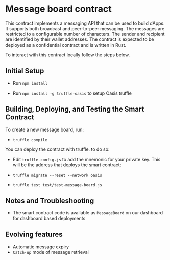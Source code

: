 # Message board contract

This contract implements a messaging API that can be used to build dApps. It supports both broadcast and peer-to-peer messaging. The messages are restricted to a configurable number of characters. The sender and recipient are identified by their wallet addresses. The contract is expected to be deployed as a confidential contract and is written in Rust.

To interact with this contract locally follow the steps below.

## Initial Setup

* Run `npm install`

* Run `npm install -g truffle-oasis` to setup Oasis truffle

## Building, Deploying, and Testing the Smart Contract
To create a new message board, run:

* `truffle compile`

You can deploy the contract with truffle. to do so:

* Edit `truffle-config.js` to add the mnemonic for your private key. This will be the address that deploys the smart contract;

* `truffle migrate --reset --network oasis`

* `truffle test test/test-message-board.js`

## Notes and Troubleshooting
* The smart contract code is available as `MessageBoard` on our dashboard for dashboard based deployments

## Evolving features
* Automatic message expiry
* `Catch-up` mode of message retrieval

